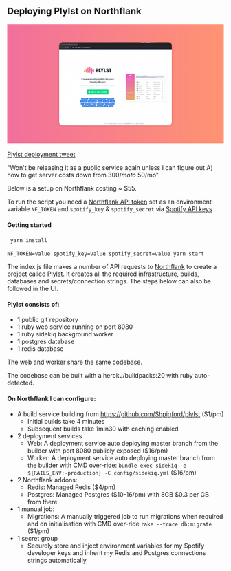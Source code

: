 ## Deploying Plylst on Northflank

![Plylst on Northflank](header.png)

[Plylst deployment tweet](https://twitter.com/Shpigford/status/1464262400362831876)

"Won't be releasing it as a public service again unless I can figure out A) how to get server costs down from $300/mo to ~$50/mo"

Below is a setup on Northflank costing ~ $55.

To run the script you need a [Northflank API token](https://northflank.com/docs/v1/application/secure/manage-api-tokens) set as an environment variable `NF_TOKEN` and `spotify_key` & `spotify_secret` via [Spotify API keys](https://developer.spotify.com/dashboard)

#### Getting started 
``` yarn install```

```NF_TOKEN=value spotify_key=value spotify_secret=value yarn start```

The index.js file makes a number of API requests to [Northflank](https://northflank.com) to create a project called [Plylst](https://github.com/Shpigford/plylst
). It creates all the required infrastructure, builds, databases and secrets/connection strings.
The steps below can also be followed in the UI.

#### Plylst consists of:
- 1 public git repository
- 1 ruby web service running on port 8080
- 1 ruby sidekiq background worker
- 1 postgres database
- 1 redis database

The web and worker share the same codebase.

The codebase can be built with a heroku/buildpacks:20 with ruby auto-detected.

#### On Northflank I can configure:

- A build service building from https://github.com/Shpigford/plylst ($1/pm)
    - Initial builds take 4 minutes
    - Subsequent builds take 1min30 with caching enabled
- 2 deployment services
    - Web: A deployment service auto deploying master branch from the builder with port 8080 publicly exposed ($16/pm)
    - Worker: A deployment service auto deploying master branch from the builder with CMD over-ride: `bundle exec sidekiq -e ${RAILS_ENV:-production} -C config/sidekiq.yml` ($16/pm)
- 2 Northflank addons:
   - Redis: Managed Redis ($4/pm)
   - Postgres: Managed Postgres ($10-16/pm) with 8GB $0.3 per GB from there
- 1 manual job:
   - Migrations: A manually triggered job to run migrations when required and on initialisation with CMD over-ride `rake --trace db:migrate`  ($1/pm)
- 1 secret group
   - Securely store and inject environment variables for my Spotify developer keys and inherit my Redis and Postgres connections strings automatically